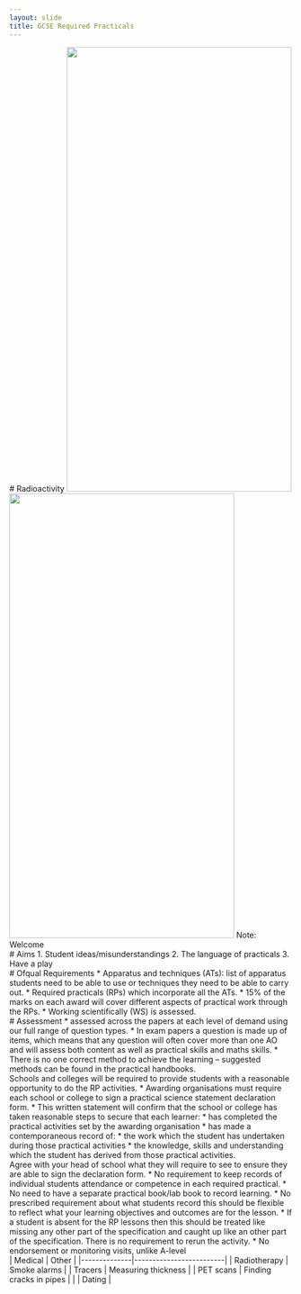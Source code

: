 ```yaml
---
layout: slide
title: GCSE Required Practicals
---
```

 
 
<section data-markdown data-notes="^Note:">
# Radioactivity

<img src="http://jrowing.com/iop/presentations/images/spn.jpg" width="400" height="790">
<img src="http://jrowing.com/iop/presentations/images/emsnew.PNG?" width="400" height="790">
Note: Welcome
</section>

<section data-background-iframe="http://supportingphysicsteaching.net">
</section>


<section data-background-iframe="http://www.stimulatingphysics.org/summer-schools.html">
</section>

<section data-markdown data-notes="^Note:">
# Aims
1. Student ideas/misunderstandings
2. The language of practicals
3. Have a play
</section>

<section data-markdown data-notes="^Note:">
 # Ofqual Requirements
* Apparatus and techniques (ATs): list of apparatus students need to be able to use or techniques they need to be able to carry out.
* Required practicals (RPs) which incorporate all the ATs.
* 15% of the marks on each award will cover different aspects of practical work through the RPs.
* Working scientifically (WS) is assessed.
</section>

<section data-markdown data-notes="^Note:">
 # Assessment
* assessed across the papers at each level of demand using our full range of question types.
*  In exam papers a question is made up of items, which means that any question will often cover more than one AO and will assess both
content as well as practical skills and maths skills. 
* There is no one correct method to achieve the learning – suggested methods can be found in the practical handbooks.
</section>

<section data-markdown data-notes="^Note:">
Schools and colleges will be required to provide students with a reasonable opportunity to do the RP activities.
* Awarding organisations must require each school or college to sign a practical science statement declaration form.
* This written statement will confirm that the school or college has taken reasonable steps to secure that each learner:
 * has completed the practical activities set by the awarding organisation
 * has made a contemporaneous record of:
 * the work which the student has undertaken during those practical activities
* the knowledge, skills and understanding which the student has derived from those practical activities.
</section>

<section data-markdown data-notes="^Note:">
Agree with your head of school what they will require to see to ensure they are able to sign the declaration form.
* No requirement to keep records of individual students attendance or competence in each required practical.
* No need to have a separate practical book/lab book to record learning.
* No prescribed requirement about what students record this should be flexible to reflect what your learning objectives and outcomes are for the lesson.
* If a student is absent for the RP lessons then this should be treated like missing any other part of the specification and caught up like an other part of the specification. There is no requirement to rerun the activity.
* No endorsement or monitoring visits, unlike A-level
 </section>

 <section data-markdown data-notes="^Note:">
| Medical      | Other                   |
|--------------|-------------------------|
| Radiotherapy | Smoke alarms            |
| Tracers      | Measuring thickness     |
| PET scans    | Finding cracks in pipes |
|              | Dating                  |

</section>

 
 
